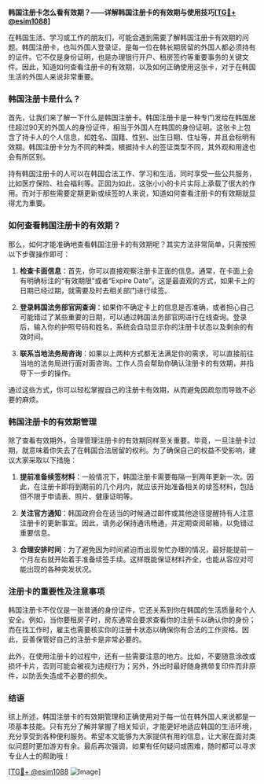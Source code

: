**韩国注册卡怎么看有效期？——详解韩国注册卡的有效期与使用技巧[[TG💪+ @esim1088](https://t.me/s/esim1088)]**

在韩国生活、学习或工作的朋友们，可能会遇到需要了解韩国注册卡有效期的问题。韩国注册卡，也叫外国人登录证，是每一位在韩长期居留的外国人都必须持有的证件。它不仅是身份证明，也是办理银行开户、租房签约等重要事务的关键文件。因此，知道如何查看注册卡的有效期，以及如何正确使用这张卡，对于在韩国生活的外国人来说非常重要。

### 韩国注册卡是什么？

首先，让我们来了解一下什么是韩国注册卡。韩国注册卡是一种专门发给在韩国居住超过90天的外国人的身份证件，相当于外国人在韩国的身份证明。这张卡上包含了持卡人的个人信息，如姓名、国籍、性别、出生日期、住址等，并且会标明有效期。韩国注册卡分为不同的种类，根据持卡人的签证类型不同，其外观和用途也会有所区别。

持有韩国注册卡的人可以在韩国合法工作、学习和生活，同时享受一些公共服务，比如医疗保险、社会福利等。正因为如此，这张小小的卡片实际上承载了很大的作用。而对于那些需要定期更新或续签的人来说，知道如何查看注册卡的有效期就显得尤为重要。

### 如何查看韩国注册卡的有效期？

那么，如何才能准确地查看韩国注册卡的有效期呢？其实方法非常简单，只需按照以下步骤操作即可：

1. **检查卡面信息**：首先，你可以直接观察注册卡正面的信息。通常，在卡面上会有明确标注的“有效期限”或者“Expire Date”。这是最直观的方式，如果卡上的日期已经过期，就需要及时去相关部门进行续签。

2. **登录韩国法务部官网查询**：如果你不确定卡上的信息是否准确，或者担心自己可能错过了某些重要的日期，可以通过韩国法务部官网进行在线查询。登录后，输入你的护照号码和姓名，系统会自动显示你的注册卡状态以及剩余的有效时间。

3. **联系当地法务局咨询**：如果以上两种方式都无法满足你的需求，可以直接前往当地的法务局进行面对面咨询。工作人员会帮助你确认注册卡的有效期，并指导下一步的操作。

通过这些方式，你可以轻松掌握自己的注册卡有效期，从而避免因疏忽而导致不必要的麻烦。

### 韩国注册卡的有效期管理

除了查看有效期外，合理管理注册卡的有效期同样至关重要。毕竟，一旦注册卡过期，就意味着你失去了在韩国合法居留的权利。为了确保自己的权益不受影响，建议大家采取以下措施：

1. **提前准备续签材料**：一般情况下，韩国注册卡需要每隔一到两年更新一次。因此，在注册卡即将到期前的几个月内，就应该开始准备相关的续签材料，包括但不限于申请表、照片、健康证明等。

2. **关注官方通知**：韩国政府会在适当的时候通过邮件或其他途径提醒持有人注意注册卡的更新事宜。因此，请务必保持通讯畅通，并定期查阅邮箱，以免错过重要信息。

3. **合理安排时间**：为了避免因为时间紧迫而出现匆忙办理的情况，最好能提前一个月左右就开始着手准备续签手续。这样既能保证材料齐全，也能从容应对可能出现的各种突发状况。

### 注册卡的重要性及注意事项

韩国注册卡不仅仅是一张普通的身份证件，它还关系到你在韩国的生活质量和个人安全。例如，当你要租房子时，房东通常会要求查看你的注册卡以确认你的身份；而在找工作时，雇主也需要核实你的注册卡状态以确保你有合法的工作资格。因此，妥善保管好自己的注册卡是非常必要的。

此外，在使用注册卡的过程中，还有一些需要注意的地方。比如，不要随意涂改或损坏卡片，否则可能会被视为违规行为；另外，外出时最好随身携带复印件而非原件，以防丢失造成不必要的损失。

### 结语

综上所述，韩国注册卡的有效期管理和正确使用对于每一位在韩外国人来说都是一项基本技能。只有充分了解并掌握了相关知识，才能更好地适应韩国的生活环境，充分享受到各种便利服务。希望本文能够为大家提供有用的信息，让大家在面对类似问题时更加游刃有余。最后再次强调，如果有任何疑问或困难，随时都可以寻求专业人士的帮助哦！

[[TG💪+ @esim1088](https://t.me/s/esim1088) ![Image](https://i.postimg.cc/4NQfJmqS/Snipaste-2025-05-13-00-14-12.png)]